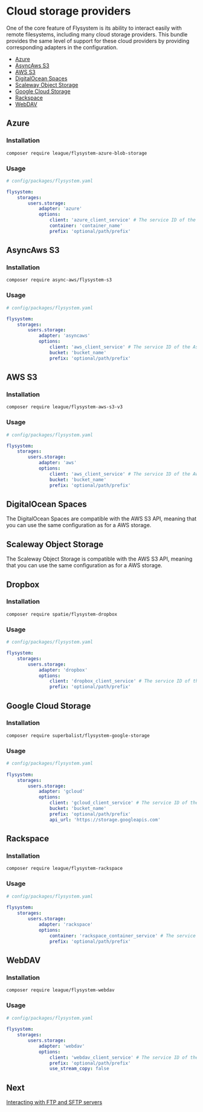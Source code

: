 # Cloud storage providers

One of the core feature of Flysystem is its ability to interact easily with remote filesystems,
including many cloud storage providers. This bundle provides the same level of support for these
cloud providers by providing corresponding adapters in the configuration.

* [Azure](#azure)
* [AsyncAws S3](#asyncaws-s3)
* [AWS S3](#aws-s3)
* [DigitalOcean Spaces](#digitalocean-spaces)
* [Scaleway Object Storage](#scaleway-object-storage)
* [Google Cloud Storage](#google-cloud-storage)
* [Rackspace](#rackspace)
* [WebDAV](#webdav)

## Azure

### Installation

```
composer require league/flysystem-azure-blob-storage
```

### Usage

```yaml
# config/packages/flysystem.yaml

flysystem:
    storages:
        users.storage:
            adapter: 'azure'
            options:
                client: 'azure_client_service' # The service ID of the MicrosoftAzure\Storage\Blob\BlobRestProxy instance
                container: 'container_name'
                prefix: 'optional/path/prefix'
```

## AsyncAws S3

### Installation

```
composer require async-aws/flysystem-s3
```

### Usage

```yaml
# config/packages/flysystem.yaml

flysystem:
    storages:
        users.storage:
            adapter: 'asyncaws'
            options:
                client: 'aws_client_service' # The service ID of the AsyncAws\S3\S3Client instance
                bucket: 'bucket_name'
                prefix: 'optional/path/prefix'
```

## AWS S3

### Installation

```
composer require league/flysystem-aws-s3-v3
```

### Usage

```yaml
# config/packages/flysystem.yaml

flysystem:
    storages:
        users.storage:
            adapter: 'aws'
            options:
                client: 'aws_client_service' # The service ID of the Aws\S3\S3Client instance
                bucket: 'bucket_name'
                prefix: 'optional/path/prefix'
```

## DigitalOcean Spaces

The DigitalOcean Spaces are compatible with the AWS S3 API, meaning that you can use the same configuration
as for a AWS storage.

## Scaleway Object Storage

The Scaleway Object Storage is compatible with the AWS S3 API, meaning that you can use the same configuration
as for a AWS storage.

## Dropbox

### Installation

```
composer require spatie/flysystem-dropbox
```

### Usage

```yaml
# config/packages/flysystem.yaml

flysystem:
    storages:
        users.storage:
            adapter: 'dropbox'
            options:
                client: 'dropbox_client_service' # The service ID of the Spatie\Dropbox\Client instance
                prefix: 'optional/path/prefix'
```

## Google Cloud Storage

### Installation

```
composer require superbalist/flysystem-google-storage
```

### Usage

```yaml
# config/packages/flysystem.yaml
 
flysystem:
    storages:
        users.storage:
            adapter: 'gcloud'
            options:
                client: 'gcloud_client_service' # The service ID of the Google\Cloud\Storage\StorageClient instance
                bucket: 'bucket_name'
                prefix: 'optional/path/prefix'
                api_url: 'https://storage.googleapis.com'
```

## Rackspace

### Installation

```
composer require league/flysystem-rackspace
```

### Usage

```yaml
# config/packages/flysystem.yaml
 
flysystem:
    storages:
        users.storage:
            adapter: 'rackspace'
            options:
                container: 'rackspace_container_service' # The service ID of the OpenCloud\ObjectStore\Resource\Container instance
                prefix: 'optional/path/prefix'
```

## WebDAV

### Installation

```
composer require league/flysystem-webdav
```

### Usage

```yaml
# config/packages/flysystem.yaml
 
flysystem:
    storages:
        users.storage:
            adapter: 'webdav'
            options:
                client: 'webdav_client_service' # The service ID of the Sabre\DAV\Client instance
                prefix: 'optional/path/prefix'
                use_stream_copy: false
```

## Next

[Interacting with FTP and SFTP servers](https://github.com/thephpleague/flysystem-bundle/blob/master/docs/3-interacting-with-ftp-and-sftp-servers.md)
